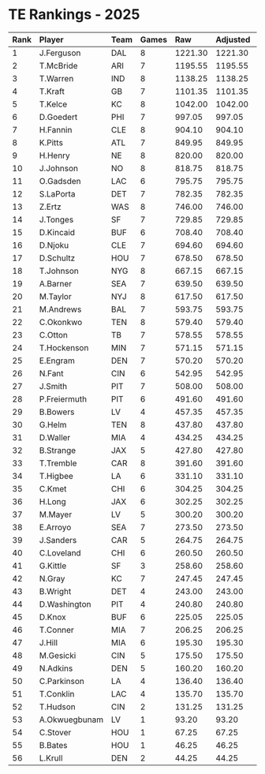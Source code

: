 # TE Rankings - 2025

| Rank | Player        | Team | Games | Raw     | Adjusted | Difficulty | Avg/Game | Typical | Consistency | Trend    |
| :----| :-------------| :----| :-----| :-------| :--------| :----------| :--------| :-------| :-----------| :--------|
| 1    | J.Ferguson    | DAL  | 8     | 1221.30 | 1221.30  | 1.000      | 152.66   | 172.00  | 3/1/4       | +132.2%  |
| 2    | T.McBride     | ARI  | 7     | 1195.55 | 1195.55  | 1.000      | 170.79   | 177.50  | 5/0/2       | +61.5%   |
| 3    | T.Warren      | IND  | 8     | 1138.25 | 1138.25  | 1.000      | 142.28   | 161.00  | 4/2/2       | +56.9%   |
| 4    | T.Kraft       | GB   | 7     | 1101.35 | 1101.35  | 1.000      | 157.34   | 171.50  | 4/1/2       | +134.2%  |
| 5    | T.Kelce       | KC   | 8     | 1042.00 | 1042.00  | 1.000      | 130.25   | 147.00  | 5/1/2       | +80.0%   |
| 6    | D.Goedert     | PHI  | 7     | 997.05  | 997.05   | 1.000      | 142.44   | 139.00  | 4/0/3       | +103.7%  |
| 7    | H.Fannin      | CLE  | 8     | 904.10  | 904.10   | 1.000      | 113.01   | 125.00  | 5/0/3       | +99.0%   |
| 8    | K.Pitts       | ATL  | 7     | 849.95  | 849.95   | 1.000      | 121.42   | 121.00  | 3/0/4       | +104.8%  |
| 9    | H.Henry       | NE   | 8     | 820.00  | 820.00   | 1.000      | 102.50   | 95.00   | 5/0/3       | +163.2%  |
| 10   | J.Johnson     | NO   | 8     | 818.75  | 818.75   | 1.000      | 102.34   | 113.50  | 3/1/4       | +131.5%  |
| 11   | O.Gadsden     | LAC  | 6     | 795.75  | 795.75   | 1.000      | 132.62   | 111.50  | 2/1/3       | +262.4%  |
| 12   | S.LaPorta     | DET  | 7     | 782.35  | 782.35   | 1.000      | 111.76   | 112.50  | 4/0/3       | +140.8%  |
| 13   | Z.Ertz        | WAS  | 8     | 746.00  | 746.00   | 1.000      | 93.25    | 112.50  | 4/1/3       | +213.2%  |
| 14   | J.Tonges      | SF   | 7     | 729.85  | 729.85   | 1.000      | 104.26   | 105.00  | 4/0/3       | +121.4%  |
| 15   | D.Kincaid     | BUF  | 6     | 708.40  | 708.40   | 1.000      | 118.07   | 130.50  | 3/0/3       | +123.7%  |
| 16   | D.Njoku       | CLE  | 7     | 694.60  | 694.60   | 1.000      | 99.23    | 102.00  | 4/1/2       | +108.4%  |
| 17   | D.Schultz     | HOU  | 7     | 678.50  | 678.50   | 1.000      | 96.93    | 91.50   | 3/1/3       | +108.4%  |
| 18   | T.Johnson     | NYG  | 8     | 667.15  | 667.15   | 1.000      | 83.39    | 108.00  | 5/1/2       | +250.3%  |
| 19   | A.Barner      | SEA  | 7     | 639.50  | 639.50   | 1.000      | 91.36    | 72.00   | 3/0/4       | +407.6%  |
| 20   | M.Taylor      | NYJ  | 8     | 617.50  | 617.50   | 1.000      | 77.19    | 89.50   | 5/0/3       | +296.2%  |
| 21   | M.Andrews     | BAL  | 7     | 593.75  | 593.75   | 1.000      | 84.82    | 67.00   | 3/1/3       | +347.4%  |
| 22   | C.Okonkwo     | TEN  | 8     | 579.40  | 579.40   | 1.000      | 72.42    | 83.50   | 3/1/4       | +158.1%  |
| 23   | C.Otton       | TB   | 7     | 578.55  | 578.55   | 1.000      | 82.65    | 86.50   | 3/1/3       | +207.8%  |
| 24   | T.Hockenson   | MIN  | 7     | 571.15  | 571.15   | 1.000      | 81.59    | 84.50   | 3/1/3       | +166.2%  |
| 25   | E.Engram      | DEN  | 7     | 570.20  | 570.20   | 1.000      | 81.46    | 83.50   | 2/2/3       | +98.3%   |
| 26   | N.Fant        | CIN  | 6     | 542.95  | 542.95   | 1.000      | 90.49    | 97.00   | 4/0/2       | +63.6%   |
| 27   | J.Smith       | PIT  | 7     | 508.00  | 508.00   | 1.000      | 72.57    | 81.00   | 5/0/2       | +121.5%  |
| 28   | P.Freiermuth  | PIT  | 6     | 491.60  | 491.60   | 1.000      | 81.93    | 45.00   | 2/0/4       | +322.3%  |
| 29   | B.Bowers      | LV   | 4     | 457.35  | 457.35   | 1.000      | 114.34   | 134.50  | 3/0/1       | INACTIVE |
| 30   | G.Helm        | TEN  | 8     | 437.80  | 437.80   | 1.000      | 54.73    | 57.00   | 4/0/4       | +159.7%  |
| 31   | D.Waller      | MIA  | 4     | 434.25  | 434.25   | 1.000      | 108.56   | 135.00  | 2/0/2       | N/A      |
| 32   | B.Strange     | JAX  | 5     | 427.80  | 427.80   | 1.000      | 85.56    | 85.00   | 2/0/3       | INACTIVE |
| 33   | T.Tremble     | CAR  | 8     | 391.60  | 391.60   | 1.000      | 48.95    | 49.00   | 5/0/3       | +450.0%  |
| 34   | T.Higbee      | LA   | 6     | 331.10  | 331.10   | 1.000      | 55.18    | 43.50   | 2/0/4       | +345.2%  |
| 35   | C.Kmet        | CHI  | 6     | 304.25  | 304.25   | 1.000      | 50.71    | 49.00   | 2/2/2       | +138.0%  |
| 36   | H.Long        | JAX  | 6     | 302.25  | 302.25   | 1.000      | 50.38    | 52.00   | 4/0/2       | +135.9%  |
| 37   | M.Mayer       | LV   | 5     | 300.20  | 300.20   | 1.000      | 60.04    | 53.00   | 3/0/2       | N/A      |
| 38   | E.Arroyo      | SEA  | 7     | 273.50  | 273.50   | 1.000      | 39.07    | 45.00   | 4/0/3       | +335.4%  |
| 39   | J.Sanders     | CAR  | 5     | 264.75  | 264.75   | 1.000      | 52.95    | 42.50   | 2/0/3       | N/A      |
| 40   | C.Loveland    | CHI  | 6     | 260.50  | 260.50   | 1.000      | 43.42    | 47.00   | 3/1/2       | +153.4%  |
| 41   | G.Kittle      | SF   | 3     | 258.60  | 258.60   | 1.000      | 86.20    | 88.33   | 1/0/2       | N/A      |
| 42   | N.Gray        | KC   | 7     | 247.45  | 247.45   | 1.000      | 35.35    | 32.50   | 3/0/4       | +194.0%  |
| 43   | B.Wright      | DET  | 4     | 243.00  | 243.00   | 1.000      | 60.75    | 83.50   | 2/1/1       | N/A      |
| 44   | D.Washington  | PIT  | 4     | 240.80  | 240.80   | 1.000      | 60.20    | 77.00   | 2/0/2       | N/A      |
| 45   | D.Knox        | BUF  | 6     | 225.05  | 225.05   | 1.000      | 37.51    | 38.00   | 2/1/3       | +165.2%  |
| 46   | T.Conner      | MIA  | 7     | 206.25  | 206.25   | 1.000      | 29.46    | 32.00   | 4/0/3       | +159.2%  |
| 47   | J.Hill        | MIA  | 6     | 195.30  | 195.30   | 1.000      | 32.55    | 39.50   | 4/0/2       | +453.3%  |
| 48   | M.Gesicki     | CIN  | 5     | 175.50  | 175.50   | 1.000      | 35.10    | 34.50   | 3/0/2       | INACTIVE |
| 49   | N.Adkins      | DEN  | 5     | 160.20  | 160.20   | 1.000      | 32.04    | 24.00   | 2/0/3       | N/A      |
| 50   | C.Parkinson   | LA   | 4     | 136.40  | 136.40   | 1.000      | 34.10    | 48.00   | 3/0/1       | N/A      |
| 51   | T.Conklin     | LAC  | 4     | 135.70  | 135.70   | 1.000      | 33.92    | 45.50   | 2/0/2       | INACTIVE |
| 52   | T.Hudson      | CIN  | 2     | 131.25  | 131.25   | 1.000      | 65.62    | 65.00   | 1/0/1       | N/A      |
| 53   | A.Okwuegbunam | LV   | 1     | 93.20   | 93.20    | 1.000      | 93.20    | 94.00   | 0/1/0       | INACTIVE |
| 54   | C.Stover      | HOU  | 1     | 67.25   | 67.25    | 1.000      | 67.25    | 66.00   | 0/1/0       | INACTIVE |
| 55   | B.Bates       | HOU  | 1     | 46.25   | 46.25    | 1.000      | 46.25    | 45.00   | 0/1/0       | INACTIVE |
| 56   | L.Krull       | DEN  | 2     | 44.25   | 44.25    | 1.000      | 22.12    | 21.50   | 1/0/1       | INACTIVE |

